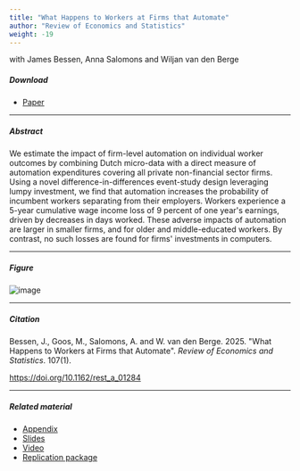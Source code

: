 ```yaml
---
title: "What Happens to Workers at Firms that Automate"
author: "Review of Economics and Statistics"
weight: -19
---
```


with James Bessen, Anna Salomons and Wiljan van den Berge

##### Download

+ [Paper](/19.pdf)

---

##### Abstract

We estimate the impact of firm-level automation on individual worker outcomes by combining Dutch micro-data with a direct measure of automation expenditures covering all private non-financial sector firms. Using a novel difference-in-differences event-study design leveraging lumpy investment, we find that automation increases the probability of incumbent workers separating from their employers. Workers experience a 5-year cumulative wage income loss of 9 percent of one year's earnings, driven by decreases in days worked. These adverse impacts of automation are larger in smaller firms, and for older and middle-educated workers. By contrast, no such losses are found for firms' investments in computers.

---

##### Figure  

![image](/19-figure.png#center)

---

##### Citation

Bessen, J., Goos, M., Salomons, A. and W. van den Berge. 2025. "What Happens to Workers at Firms that Automate". *Review of Economics and Statistics*. 107(1).

https://doi.org/10.1162/rest_a_01284 

---

##### Related material

+ [Appendix](/19-appendix.pdf)
+ [Slides](/19-slides.pdf)
+ [Video](https://youtu.be/EPd20eQtHnk)
+ [Replication package](https://github.com/MaartenGoos/what-happens-to-workers)
